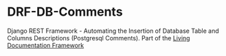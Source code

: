 # DRF-DB-Comments
Django REST Framework - Automating the Insertion of Database Table and Columns Descriptions (Postgresql Comments). Part of the [Living Documentation Framework](LiveDoc_Framework.md)
